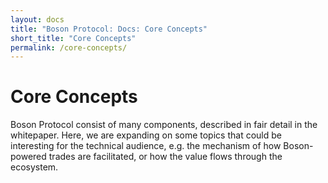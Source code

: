 ```yaml
---
layout: docs
title: "Boson Protocol: Docs: Core Concepts"
short_title: "Core Concepts"
permalink: /core-concepts/
---
```


# Core Concepts

Boson Protocol consist of many components, described in fair detail in the whitepaper. Here, we are expanding on some topics that could be interesting for the technical audience, e.g. the mechanism of how Boson-powered trades are facilitated, or how the value flows through the ecosystem.
